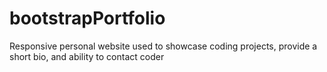 # bootstrapPortfolio
Responsive personal website used to showcase coding projects, provide a short bio, and ability to contact coder
